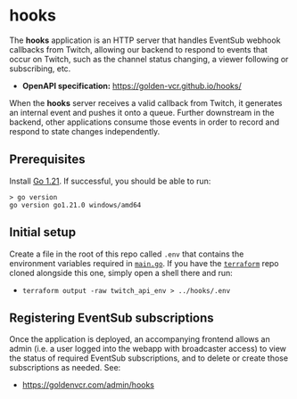 # hooks

The **hooks** application is an HTTP server that handles EventSub webhook callbacks from
Twitch, allowing our backend to respond to events that occur on Twitch, such as the
channel status changing, a viewer following or subscribing, etc.

- **OpenAPI specification:** https://golden-vcr.github.io/hooks/

When the **hooks** server receives a valid callback from Twitch, it generates an
internal event and pushes it onto a queue. Further downstream in the backend, other
applications consume those events in order to record and respond to state changes
independently.

## Prerequisites

Install [Go 1.21](https://go.dev/doc/install). If successful, you should be able to run:

```
> go version
go version go1.21.0 windows/amd64
```

## Initial setup

Create a file in the root of this repo called `.env` that contains the environment
variables required in [`main.go`](./cmd/server/main.go). If you have the
[`terraform`](https://github.com/golden-vcr/terraform) repo cloned alongside this one,
simply open a shell there and run:

- `terraform output -raw twitch_api_env > ../hooks/.env`

## Registering EventSub subscriptions

Once the application is deployed, an accompanying frontend allows an admin (i.e. a user
logged into the webapp with broadcaster access) to view the status of required EventSub
subscriptions, and to delete or create those subscriptions as needed. See:

- https://goldenvcr.com/admin/hooks
